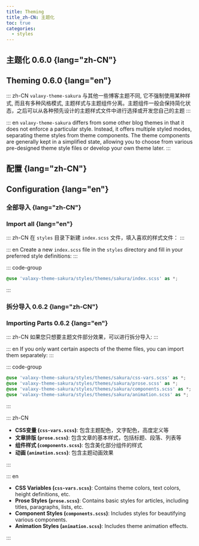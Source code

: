 ```yaml
---
title: Theming
title_zh-CN: 主题化
toc: true
categories:
  - styles
---
```


## 主题化 <SupTag>0.6.0</SupTag> {lang="zh-CN"}

## Theming <SupTag>0.6.0</SupTag> {lang="en"}

::: zh-CN
`valaxy-theme-sakura` 与其他一些博客主题不同, 它不强制使用某种样式, 而且有多种风格模式, 主题样式与主题组件分离。主题组件一般会保持简化状态，之后可以从各种预先设计的主题样式文件中进行选择或开发您自己的主题
:::

::: en
`valaxy-theme-sakura` differs from some other blog themes in that it does not enforce a particular style. Instead, it offers multiple styled modes, separating theme styles from theme components. The theme components are generally kept in a simplified state, allowing you to choose from various pre-designed theme style files or develop your own theme later.
:::

## 配置 {lang="zh-CN"}

## Configuration {lang="en"}

### 全部导入 {lang="zh-CN"}

### Import all {lang="en"}

::: zh-CN
在 `styles` 目录下新建 `index.scss` 文件，填入喜欢的样式文件：
:::

::: en
Create a new `index.scss` file in the `styles` directory and fill in your preferred style definitions:
:::

::: code-group

```scss [sakura]
@use 'valaxy-theme-sakura/styles/themes/sakura/index.scss' as *;
```

:::

### 拆分导入 <SupTag>0.6.2</SupTag> {lang="zh-CN"}

### Importing Parts <SupTag>0.6.2</SupTag> {lang="en"}

::: zh-CN
如果您只想要主题文件部分效果，可以进行拆分导入:
:::

::: en
If you only want certain aspects of the theme files, you can import them separately:
:::

::: code-group

```scss [sakura]
@use 'valaxy-theme-sakura/styles/themes/sakura/css-vars.scss' as *;
@use 'valaxy-theme-sakura/styles/themes/sakura/prose.scss' as *;
@use 'valaxy-theme-sakura/styles/themes/sakura/components.scss' as *;
@use 'valaxy-theme-sakura/styles/themes/sakura/animation.scss' as *;
```

:::

::: zh-CN

- **CSS变量 (`css-vars.scss`)**: 包含主题配色，文字配色，高度定义等
- **文章排版 (`prose.scss`)**: 包含文章的基本样式，包括标题、段落、列表等
- **组件样式 (`components.scss`)**: 包含美化部分组件的样式
- **动画 (`animation.scss`)**: 包含主题动画效果

:::

::: en

- **CSS Variables (`css-vars.scss`)**: Contains theme colors, text colors, height definitions, etc.
- **Prose Styles (`prose.scss`)**: Contains basic styles for articles, including titles, paragraphs, lists, etc.
- **Component Styles (`components.scss`)**: Includes styles for beautifying various components.
- **Animation Styles (`animation.scss`)**: Includes theme animation effects.

:::
